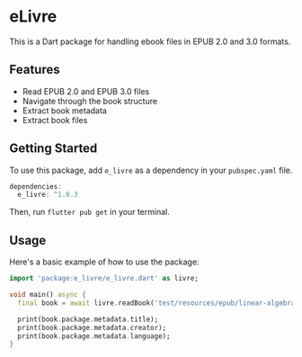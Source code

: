 # eLivre

This is a Dart package for handling ebook files in EPUB 2.0 and 3.0 formats.

## Features

-   Read EPUB 2.0 and EPUB 3.0 files
-   Navigate through the book structure
-   Extract book metadata
-   Extract book files

## Getting Started

To use this package, add `e_livre` as a dependency in your `pubspec.yaml` file.

```dart
dependencies:
  e_livre: ^1.0.3
```

Then, run `flutter pub get` in your terminal.

## Usage

Here's a basic example of how to use the package:

```dart
import 'package:e_livre/e_livre.dart' as livre;

void main() async {
  final book = await livre.readBook('test/resources/epub/linear-algebra.epub');

  print(book.package.metadata.title);
  print(book.package.metadata.creator);
  print(book.package.metadata.language);
}
```
